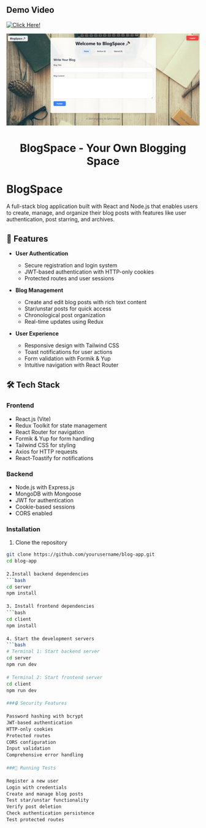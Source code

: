 ## Demo Video
[![Click Here!]()](https://youtu.be/Qnf-2ye-4OQ)

<p align="center">
    <img src="BlogSpace.png" alt="BlogSpace-homeScreen"/>
</p>

<h1 align="center">
  BlogSpace - Your Own Blogging Space
</h1>


# BlogSpace
A full-stack blog application built with React and Node.js that enables users to create, manage, and organize their blog posts with features like user authentication, post starring, and archives.

## 🚀 Features

- **User Authentication**
  - Secure registration and login system
  - JWT-based authentication with HTTP-only cookies
  - Protected routes and user sessions

- **Blog Management**
  - Create and edit blog posts with rich text content
  - Star/unstar posts for quick access
  - Chronological post organization
  - Real-time updates using Redux

- **User Experience**
  - Responsive design with Tailwind CSS
  - Toast notifications for user actions
  - Form validation with Formik & Yup
  - Intuitive navigation with React Router

## 🛠️ Tech Stack

### Frontend
- React.js (Vite)
- Redux Toolkit for state management
- React Router for navigation
- Formik & Yup for form handling
- Tailwind CSS for styling
- Axios for HTTP requests
- React-Toastify for notifications

### Backend
- Node.js with Express.js
- MongoDB with Mongoose
- JWT for authentication
- Cookie-based sessions
- CORS enabled

### Installation

1. Clone the repository
```bash
git clone https://github.com/yourusername/blog-app.git
cd blog-app

2.Install backend dependencies
```bash
cd server
npm install

3. Install frontend dependencies
```bash
cd client
npm install

4. Start the development servers
```bash
# Terminal 1: Start backend server
cd server
npm run dev

# Terminal 2: Start frontend server
cd client
npm run dev

###🔒 Security Features

Password hashing with bcrypt
JWT-based authentication
HTTP-only cookies
Protected routes
CORS configuration
Input validation
Comprehensive error handling

###🧪 Running Tests

Register a new user
Login with credentials
Create and manage blog posts
Test star/unstar functionality
Verify post deletion
Check authentication persistence
Test protected routes

